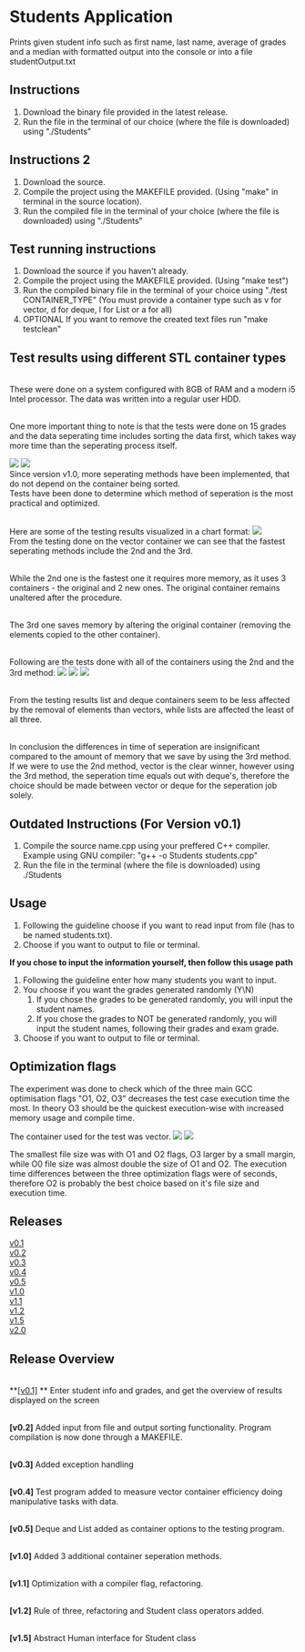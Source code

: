 # Students Application 
Prints given student info such as first name, last name, average of grades and a median with formatted output into the console or into a file studentOutput.txt

## Instructions

1. Download the binary file provided in the latest release.
2. Run the file in the terminal of our choice  (where the file is downloaded) using "./Students"

## Instructions 2

1. Download the source.
2. Compile the project using the MAKEFILE provided. (Using "make" in terminal in the source location).
3. Run the compiled file in the terminal of your choice (where the file is downloaded) using "./Students"

## Test running instructions

1. Download the source if you haven't already.
2. Compile the project using the MAKEFILE provided. (Using "make test")
3. Run the compiled binary file in the terminal of your choice using "./test CONTAINER_TYPE" (You must provide a container type such as v for vector, d for deque, l for List or a for all)
4. OPTIONAL If you want to remove the created text files run "make testclean"

## Test results using different STL container types
<br />These were done on a system configured with 8GB of RAM and a modern i5 Intel processor. The data was written into a regular user HDD.

<br />One more important thing to note is that the tests were done on 15 grades and the data seperating time includes sorting the data first, which takes way more time than the seperating process itself.

![](https://i.imgur.com/eF1GYM6.png)
![](https://i.imgur.com/t3gXbmE.png)
<br />Since version v1.0, more seperating methods have been implemented, that do not depend on the container being sorted.
<br />Tests have been done to determine which method of seperation is the most practical and optimized.

<br />Here are some of the testing results visualized in a chart format:
![](https://i.imgur.com/Zx5fQJI.png)
<br />From the testing done on the vector container we can see that the fastest seperating methods include the 2nd and the 3rd.

<br />While the 2nd one is the fastest one it requires more memory, as it uses 3 containers - the original and 2 new ones. The original container remains unaltered after the procedure.

<br />The 3rd one saves memory by altering the original container (removing the elements copied to the other container).

<br />Following are the tests done with all of the containers using the 2nd and the 3rd method:
![](https://i.imgur.com/sY2JRvV.png)
![](https://i.imgur.com/cB5JC5w.png)
![](https://i.imgur.com/v34FGhs.png)

<br />From the testing results list and deque containers seem to be less affected by the removal of elements than vectors, while lists are affected the least of all three.

<br />In conclusion the differences in time of seperation are insignificant compared to the amount of memory that we save by using the 3rd method. If we were to use the 2nd method, vector is the clear winner, however using the 3rd method, the seperation time equals out with deque's, therefore the choice should be made between vector or deque for the seperation job solely.

## Outdated Instructions (For Version v0.1)

1. Compile the source name.cpp using your preffered C++ compiler. Example using GNU compiler: "g++ -o Students students.cpp"
2. Run the file in the terminal (where the file is downloaded) using ./Students
  
## Usage
1. Following the guideline choose if you want to read input from file (has to be named students.txt).
2. Choose if you want to output to file or terminal.

<b>If you chose to input the information yourself, then follow this usage path</b>
1. Following the guideline enter how many students you want to input.
2. You choose if you want the grades generated randomly (Y\N)
    1. If you chose the grades to be generated randomly, you will input the student names.
    2. If you chose the grades to NOT be generated randomly, you will input the student names, following their grades and exam grade.
3. Choose if you want to output to file or terminal.

## Optimization flags
The experiment was done to check which of the three main GCC optimisation flags "O1, O2, O3" decreases the test case execution time the most. In theory O3 should be the quickest execution-wise with increased memory usage and compile time.

The container used for the test was vector.
![](https://i.imgur.com/JDUOsV7.png)
![](https://i.imgur.com/fVumnoU.png)

The smallest file size was with O1 and O2 flags, O3 larger by a small margin, while O0 file size was almost double the size of O1 and O2. The execution time differences between the three optimization flags were of seconds, therefore O2 is probably the best choice based on it's file size and execution time.


## Releases
 [v0.1](https://github.com/NeonRice/students-copy/releases/tag/v0.1) 
 <br />[v0.2](https://github.com/NeonRice/students-copy/releases/tag/v0.2)
 <br />[v0.3](https://github.com/NeonRice/students-copy/releases/tag/v0.3)
 <br />[v0.4](https://github.com/NeonRice/students-copy/releases/tag/v0.4)
 <br />[v0.5](https://github.com/NeonRice/students-copy/releases/tag/v0.5)
 <br />[v1.0](https://github.com/NeonRice/students-copy/releases/tag/v1.0)
 <br />[v1.1](https://github.com/NeonRice/students-copy/releases/tag/v1.1)
 <br />[v1.2](https://github.com/NeonRice/students-copy/releases/tag/v1.2)
 <br />[v1.5](https://github.com/NeonRice/students-copy/releases/tag/v1.5)
 <br />[v2.0](https://github.com/NeonRice/students-copy/releases/tag/v2.0)


 ## Release Overview
 <br />**[[v0.1]](https://github.com/NeonRice/students-copy/releases/tag/v0.1) ** Enter student info and grades, and get the overview of results displayed on the screen
 
 <br />**[v0.2]** Added input from file and output sorting functionality. Program compilation is now done through a MAKEFILE.
 
 <br />**[v0.3]** Added exception handling
 
 <br />**[v0.4]** Test program added to measure vector container efficiency doing manipulative tasks with data.
 
 <br />**[v0.5]** Deque and List added as container options to the testing program.
 
 <br />**[v1.0]** Added 3 additional container seperation methods.

 <br />**[v1.1]** Optimization with a compiler flag, refactoring.

 <br />**[v1.2]** Rule of three, refactoring and Student class operators added.

 <br />**[v1.5]** Abstract Human interface for Student class
  
